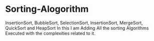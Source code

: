 # Sorting-Alogorithm
InsertionSort, BubbleSort, SelectionSort, InsertionSort, MergeSort, QuickSort and HeapSort
In this I am Adding All the sorting Algorithms Executed with the complexities related to it.
